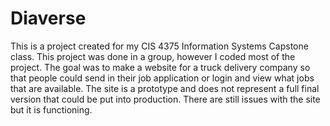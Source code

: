 # Diaverse
This is a project created for my CIS 4375 Information Systems Capstone class. This project was done in a group, however I coded most of the project. The goal was to make a website for a truck delivery company so that people could send in their job application or login and view what jobs that are available. The site is a prototype and does not represent a full final version that could be put into production. There are still issues with the site but it is functioning.

